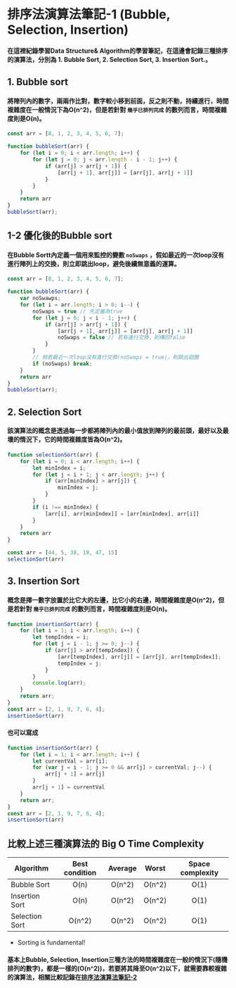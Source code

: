 # 排序法演算法筆記-1 (Bubble, Selection, Insertion)

#### 在這裡紀錄學習Data Structure& Algorithm的學習筆記，在這邊會記錄三種排序的演算法，分別為 1. Bubble Sort, 2. Selection Sort, 3. Insertion Sort.。

## 1. Bubble sort

#### 將陣列內的數字，兩兩作比對，數字較小移到前面，反之則不動，持續進行，時間複雜度在一般情況下為O(n^2)，但是若針對 `幾乎已排列完成` 的數列而言，時間複雜度則是O(n)。

``` js
const arr = [8, 1, 2, 3, 4, 5, 6, 7];

function bubbleSort(arr) {
    for (let i = 0; i < arr.length; i++) {
        for (let j = 0; j < arr.length - i - 1; j++) {
            if (arr[j] > arr[j + 1]) {
                [arr[j + 1], arr[j]] = [arr[j], arr[j + 1]]
            }
        }
    }
    return arr
}
bubbleSort(arr);
```

## 1-2 優化後的Bubble sort

#### 在Bubble Sortt內定義一個用來監控的變數 `noSwaps` ，假如最近的一次loop沒有進行陣列上的交換，則立即跳出loop，避免後續無意義的運算。

``` js
const arr = [8, 1, 2, 3, 4, 5, 6, 7];

function bubbleSort(arr) {
    var noSwawps;
    for (let i = arr.length; i > 0; i--) {
        noSwaps = true // 先定義為true
        for (let j = 0; j < i - 1; j++) {
            if (arr[j] > arr[j + 1]) {
                [arr[j + 1], arr[j]] = [arr[j], arr[j + 1]]
                noSwaps = false // 若有進行交換，則傳回false
            }
        }
        // 倘若最近一次loop沒有進行交換(noSwaps = true)，則跳出迴圈
        if (noSwaps) break;
    }
    return arr
}
bubbleSort(arr);
```

## 2. Selection Sort 

#### 該演算法的概念是透過每一步都將陣列內的最小值放到陣列的最前頭，最好以及最壞的情況下，它的時間複雜度皆為O(n^2)。

``` js
function selectionSort(arr) {
    for (let i = 0; i < arr.length; i++) {
        let minIndex = i;
        for (let j = i + 1; j < arr.length; j++) {
            if (arr[minIndex] > arr[j]) {
                minIndex = j;
            }
        }
        if (i !== minIndex) {
            [arr[i], arr[minIndex]] = [arr[minIndex], arr[i]]
        }
    }
    return arr
}

const arr = [44, 5, 38, 19, 47, 15]
selectionSort(arr)
```

## 3. Insertion Sort

#### 概念是擇一數字放置於比它大的左邊，比它小的右邊，時間複雜度是O(n^2)，但是若針對 `幾乎已排列完成` 的數列而言，時間複雜度則是O(n)。

``` js
function insertionSort(arr) {
    for (let i = 1; i < arr.length; i++) {
        let tempIndex = i;
        for (let j = i - 1; j >= 0; j--) {
            if (arr[j] > arr[tempIndex]) {
                [arr[tempIndex], arr[j]] = [arr[j], arr[tempIndex]];
                tempIndex = j;
            }
        }
        console.log(arr);
    }
    return arr;
}
const arr = [2, 1, 9, 7, 6, 4];
insertionSort(arr)
```
#### 也可以寫成
``` js
function insertionSort(arr) {
    for (let i = 1; i < arr.length; i++) {
        let currentVal = arr[i];
        for (var j = i - 1; j >= 0 && arr[j] > currentVal; j--) {
            arr[j + 1] = arr[j]
        }
        arr[j + 1] = currentVal
    }
    return arr;
}
const arr = [2, 1, 9, 7, 6, 4];
insertionSort(arr)
```

## 比較上述三種演算法的 Big O Time Complexity

  Algorithm     | Best condition| Average  |   Worst  | Space complexity
  ----------    |:-------------:|:--------:|:--------:|:-----------:
  Bubble Sort   |     O(n)      |   O(n^2) |   O(n^2) |     O(1)
  Insertion Sort|     O(n)      |   O(n^2) |   O(n^2) |     O(1)
  Selection Sort|     O(n^2)    |   O(n^2) |   O(n^2) |     O(1)

* Sorting is fundamental!

#### 基本上Bubble, Selection, Insertion三種方法的時間複雜度在一般的情況下(隨機排列的數字)，都是一樣的(O(n^2))，若要將其降至O(n^2)以下，就需要靠較複雜的演算法，相關比較記錄在[排序法演算法筆記-2]()

